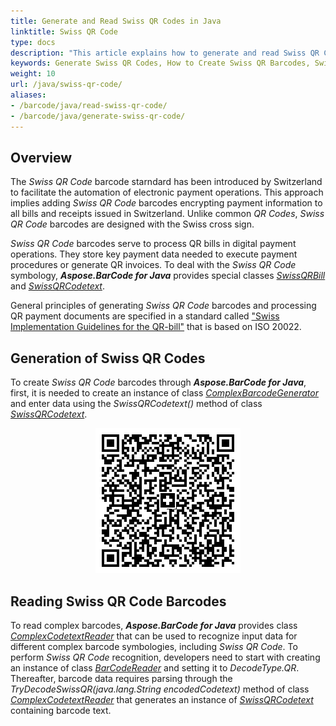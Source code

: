 ```yaml
---
title: Generate and Read Swiss QR Codes in Java
linktitle: Swiss QR Code 
type: docs
description: "This article explains how to generate and read Swiss QR Codes using Aspose.BarCode for Java"
keywords: Generate Swiss QR Codes, How to Create Swiss QR Barcodes, Swiss QR Code, Aspose.BarCode, Generate Barcodes in Java
weight: 10
url: /java/swiss-qr-code/
aliases:
- /barcode/java/read-swiss-qr-code/
- /barcode/java/generate-swiss-qr-code/
---
```


## **Overview**
The *Swiss QR Code* barcode starndard has been introduced by Switzerland to facilitate the automation of electronic payment operations. This approach implies adding *Swiss QR Code* barcodes encrypting payment information to all bills and receipts issued in Switzerland. Unlike common *QR Codes*, *Swiss QR Code* barcodes are designed with the Swiss cross sign.  
  
*Swiss QR Code* barcodes serve to process QR bills in digital payment operations. They store key payment data needed to execute payment procedures or generate QR invoices. To deal with the *Swiss QR Code* symbology, ***Aspose.BarCode for Java*** provides special classes [*SwissQRBill*](https://reference.aspose.com/barcode/java/com.aspose.barcode.complexbarcode/SwissQRBill) and [*SwissQRCodetext*](https://reference.aspose.com/barcode/java/com.aspose.barcode.complexbarcode/SwissQRCodetext).  
  
General principles of generating *Swiss QR Code* barcodes and processing QR payment documents are specified in a standard called ["Swiss Implementation Guidelines for the QR-bill"](https://www.paymentstandards.ch/dam/downloads/ig-qr-bill-en.pdf) that is based on ISO 20022.

## **Generation of Swiss QR Codes**
To create *Swiss QR Code* barcodes through ***Aspose.BarCode for Java***, first, it is needed to create an instance of class [*ComplexBarcodeGenerator*](https://reference.aspose.com/barcode/java/com.aspose.barcode.complexbarcode/ComplexBarcodeGenerator) and enter data using the *SwissQRCodetext()* method of class [*SwissQRCodetext*](https://reference.aspose.com/barcode/java/com.aspose.barcode.complexbarcode/SwissQRCodetext).  

<p align="center"><img src="swissqrbill.png"></p>
  
<!--The following code snippet explains how to create *Swiss QR Code* barcode images.
  
{{< highlight csharp>}}
//create Swiss QR Bill
SwissQRCodetext swissQRCode = new SwissQRCodetext();
swissQRCode.Bill.Version = SwissQRBill.QrBillStandardVersion.V2_0;
swissQRCode.Bill.Account = "CH4431999123000889012";
swissQRCode.Bill.Amount = 1000.25m;
swissQRCode.Bill.Currency = "CHF";
swissQRCode.Bill.Reference = "210000000003139471430009017";
swissQRCode.Bill.Creditor = new Address
{
    Name = "Muster & Söhne",
    Street = "Musterstrasse",
    HouseNo = "12b",
    PostalCode = "8200",
    Town = "Zürich",
    CountryCode = "CH"
};

swissQRCode.Bill.Debtor = new Address
{
    Name = "Muster AG",
    Street = "Musterstrasse",
    HouseNo = "1",
    PostalCode = "3030",
    Town = "Bern",
    CountryCode = "CH"
};

//encode Swiss QR Bill
ComplexBarcodeGenerator generator = new ComplexBarcodeGenerator(swissQRCode);
generator.Parameters.Barcode.XDimension.Pixels = 4;
generator.Parameters.Barcode.QR.QrEncodeMode = QREncodeMode.ECIEncoding;
generator.Parameters.Barcode.QR.QrECIEncoding = ECIEncodings.UTF8;
generator.Save($"{path}SwissQRBill.png");
{{< /highlight >}}-->

## **Reading Swiss QR Code Barcodes**
To read complex barcodes, ***Aspose.BarCode for Java*** provides class [*ComplexCodetextReader*](https://reference.aspose.com/barcode/java/com.aspose.barcode.complexbarcode/ComplexCodetextReader) that can be used to recognize input data for different complex barcode symbologies, including *Swiss QR Code*. To perform *Swiss QR Code* recognition, developers need to start with creating an instance of class [*BarCodeReader*](https://reference.aspose.com/barcode/java/com.aspose.barcode.barcoderecognition/BarCodeReader) and setting it to *DecodeType.QR*. Thereafter, barcode data requires parsing through the *TryDecodeSwissQR(java.lang.String encodedCodetext)* method of class [*ComplexCodetextReader*](https://reference.aspose.com/barcode/java/com.aspose.barcode.complexbarcode/ComplexCodetextReader) that generates an instance of [*SwissQRCodetext*](https://reference.aspose.com/barcode/java/com.aspose.barcode.complexbarcode/SwissQRCodetext) containing barcode text. 
<!--The following code sample shows how to perform *Swiss QR Code* barcode reading.
  
{{< highlight csharp>}}
Console.OutputEncoding = Encoding.Unicode;
//recognize Swiss QR Code
BarCodeReader reader = new BarCodeReader($"{path}SwissQRBill.png", DecodeType.QR);
foreach (BarCodeResult result in reader.ReadBarCodes())
{
    SwissQRCodetext swissResult = ComplexCodetextReader.TryDecodeSwissQR(result.CodeText);
    if (null == swissResult) continue;
    Console.WriteLine($"Version:{swissResult.Bill.Version}");
    Console.WriteLine($"Account:{swissResult.Bill.Account}");
    Console.WriteLine($"Amount:{swissResult.Bill.Amount}");
    Console.WriteLine($"Currency:{swissResult.Bill.Currency}");
    Console.WriteLine($"Reference:{swissResult.Bill.Reference}");
    Console.WriteLine($"Creditor:{swissResult.Bill.Creditor.Name}");
    Console.WriteLine($"Debtor:{swissResult.Bill.Debtor.Name}");
}
{{< /highlight >}}-->